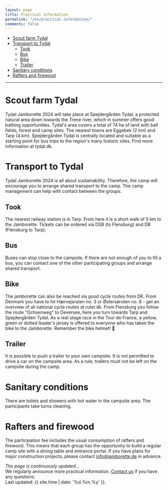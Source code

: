 ```yaml
---
layout: page
title: Practical information
permalink: "/en/practical-information/"
comments: false
---
```


- [Scout farm Tydal](#scout-farm-tydal)
- [Transport to Tydal](#transport-to-tydal)
  - [Took](#took)
  - [Bus](#bus)
  - [Bike](#bike)
  - [Trailer](#trailer)
- [Sanitary conditions](#sanitary-conditions)
- [Rafters and firewood](#rafters-and-firewood)

---

# Scout farm Tydal
Tydal Jamborette 2024 will take place at Spejdergården Tydal, a protected natural area down towards the Trene river, which in summer offers good bathing opportunities. Tydal's area covers a total of 74 ha of land with ball fields, forest and camp sites.
The nearest towns are Eggebek (2 km) and Tarp (4 km). Spejdergården Tydal is centrally located and suitable as a starting point for bus trips to the region's many historic sites.
Find more information at tydal.dk.
# Transport to Tydal
Tydal Jamborette 2024 is all about sustainability. Therefore, the camp will encourage you to arrange shared transport to the camp. The camp management can help with contact between the groups.
## Took
The nearest railway station is in Tarp. From here it is a short walk of 5 km to the Jamborette. Tickets can be ordered via DSB (to Flensburg) and DB (Flensburg to Tarp).
## Bus
Buses can stop close to the campsite. If there are not enough of you to fill a bus, you can contact one of the other participating groups and arrange shared transport.
## Bike
The jamborette can also be reached via good cycle routes from DK. From Denmark you have to hit Hærvejsruten no. 3 or Østersøruten no. 8 - get an overview of all national cycle routes at ruter.dk. From Flensburg you follow the route "Ochsenweg" to Oeversee, here you turn towards Tarp and Spejdergården Tydal. As a real stage race in the Tour de France, a yellow, green or dotted leader's jersey is offered to everyone who has taken the bike to the Jamborette. Remember the bike helmet! 🚴
## Trailer
It is possible to push a trailer to your own campsite. It is not permitted to drive a car on the campsite area. As a rule, trailers must not be left on the campsite during the camp.
# Sanitary conditions
There are toilets and showers with hot water in the campsite area. The participants take turns cleaning.
# Rafters and firewood
The participation fee includes the usual consumption of rafters and firewood. This means that each group has the opportunity to build a regular camp site with a dining table and entrance portal. If you have plans for major construction projects, please contact [info@jamborette.de](mailto:info@jamborette.de) in advance.

<div class="jumbotron mt-5">
<i>The page is continuously updated...</i>
<br>
We regularly announce more practical information. <a href="/contact/">Contact us</a> if you have any questions.
<br>
Last updated: {{ site.time | date: '%d.%m.%y' }}.
</div>